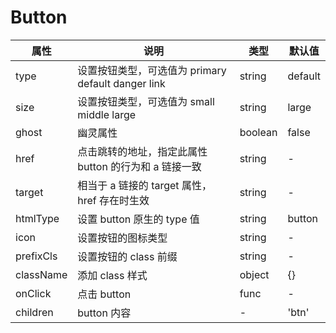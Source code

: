 # Button

| 属性      | 说明                                                  | 类型    | 默认值  |
| --------- | ----------------------------------------------------- | ------- | ------- |
| type      | 设置按钮类型，可选值为 primary default danger link    | string  | default |
| size      | 设置按钮类型，可选值为 small middle large             | string  | large   |
| ghost     | 幽灵属性                                              | boolean | false   |
| href      | 点击跳转的地址，指定此属性 button 的行为和 a 链接一致 | string  | -       |  |
| target    | 相当于 a 链接的 target 属性，href 存在时生效          | string  | -       |
| htmlType  | 设置 button 原生的 type 值                            | string  | button  |
| icon      | 设置按钮的图标类型                                    | string  | -       |
| prefixCls | 设置按钮的 class 前缀                                 | string  | -       |
| className | 添加 class 样式                                       | object  | {}      |
| onClick   | 点击 button                                           | func    | -       |
| children  | button 内容                                           | -       | 'btn'  |
